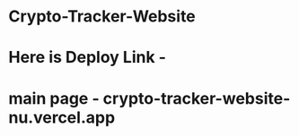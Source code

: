 # Crypto-Tracker-Website

# Here is Deploy Link - 

# main page - crypto-tracker-website-nu.vercel.app
